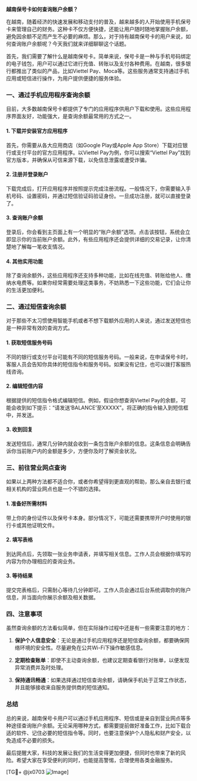 **越南保号卡如何查询账户余额？**

在越南，随着经济的快速发展和移动支付的普及，越来越多的人开始使用手机保号卡来管理自己的财务。这种卡不仅方便快捷，还能让用户随时随地掌握账户余额，避免因余额不足而产生不必要的麻烦。那么，对于持有越南保号卡的用户来说，如何查询账户余额呢？今天我们就来详细聊聊这个话题。

首先，我们需要了解什么是越南保号卡。简单来说，保号卡是一种与手机号码绑定的电子钱包，用户可以通过它进行充值、转账以及支付各种费用。在越南，很多银行都推出了类似的产品，比如Viettel Pay、Moca等。这些服务通常支持通过手机应用或短信进行操作，为用户提供便捷的服务体验。

### 一、通过手机应用程序查询余额

目前，大多数越南保号卡都提供了专门的应用程序供用户下载和使用。这些应用程序界面友好，功能强大，是查询余额最常用的方式之一。

#### 1. 下载并安装官方应用程序
首先，你需要从各大应用商店（如Google Play或Apple App Store）下载对应银行或支付平台的官方应用程序。以Viettel Pay为例，你可以搜索“Viettel Pay”找到官方版本，并确保从可信来源下载，以免信息泄露或遭受诈骗。

#### 2. 注册并登录账户
下载完成后，打开应用程序并按照提示完成注册流程。一般情况下，你需要输入手机号码、设置密码，并通过短信验证码验证身份。一旦成功注册，就可以直接登录了。

#### 3. 查询账户余额
登录后，你会看到主页面上有一个明显的“账户余额”选项。点击该按钮，系统会立即显示你的当前账户余额。此外，有些应用程序还会提供详细的交易记录，让你清楚地了解每一笔收支情况。

#### 4. 其他实用功能
除了查询余额外，这些应用程序还支持多种功能，比如在线充值、转账给他人、缴纳水电费等。如果你经常需要处理这类事务，不妨熟悉一下这些功能，它们会让你的生活更加便利。

### 二、通过短信查询余额

对于那些不太习惯使用智能手机或者不想下载额外应用的人来说，通过发送短信也是一种非常有效的查询方式。

#### 1. 获取短信服务号码
不同的银行或支付平台可能有不同的短信服务号码。一般来说，在申请保号卡时，客服人员会告知你具体的短信指令和服务号码。如果没有记住，也可以拨打客服热线咨询。

#### 2. 编辑短信内容
根据提供的短信指令格式编辑短信。例如，假设你想查询Viettel Pay的余额，可能会收到如下提示：“请发送‘BALANCE’至XXXXX”。将正确的指令输入到短信框中，并发送。

#### 3. 收到回复
发送短信后，通常几分钟内就会收到一条包含账户余额的信息。这条信息会明确告诉你当前账户内的金额是多少，方便你及时了解资金状况。

### 三、前往营业网点查询

如果以上两种方法都不适合你，或者你希望得到更直观的帮助，那么亲自去银行或相关机构的营业网点也是一个不错的选择。

#### 1. 准备好所需材料
带上你的身份证件以及保号卡本身。部分情况下，可能还需要携带开户时使用的银行卡或其他证明文件。

#### 2. 填写表格
到达网点后，先领取一张业务申请表，并填写相关信息。工作人员会根据你填写的内容为你办理相应的查询业务。

#### 3. 等待结果
提交完表格后，只需耐心等待几分钟即可。工作人员会通过后台系统调取你的账户信息，并当面向你展示余额及相关数据。

### 四、注意事项

虽然查询余额的方法看似简单，但在实际操作过程中还是有一些需要注意的地方：

1. **保护个人信息安全**：无论是通过手机应用程序还是短信查询余额，都要确保网络环境的安全性。尽量避免在公共Wi-Fi下操作敏感信息。
   
2. **定期检查账单**：即使不主动查询余额，也建议定期查看银行对账单，以便发现异常消费并及时处理。

3. **保持通讯畅通**：如果选择通过短信查询余额，请确保手机处于正常工作状态，并且能够接收来自服务提供商的短信通知。

### 总结

总的来说，越南保号卡用户可以通过手机应用程序、短信或是亲自到营业网点等多种途径查询账户余额。无论采用哪种方式，都需要提前做好准备工作，比如下载合适的软件、记住必要的短信指令等。同时，也要注意保护个人隐私和财产安全，以免造成不必要的损失。

最后提醒大家，科技的发展让我们的生活变得更加便捷，但同时也带来了新的风险。希望大家在享受便利的同时，也能提高警惕，合理使用各类金融服务。

[TG💪+ @jx0703 ![Image](https://github.com/user-attachments/assets/dbca1d08-cadb-493c-b0ec-ad6f7a83f270)]